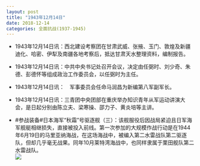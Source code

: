 ```yaml
---
layout: post
title: "1943年12月14日"
date: 2018-12-14
categories: 全面抗战(1937-1945)
---
```


<meta name="referrer" content="no-referrer" />

- 1943年12月14日讯：西北建设考察团在甘肃武威、张掖、玉门、敦煌及新疆迪化、哈密、伊犁及南疆各地考察后，抵达甘肃天水整理资料，编制报告。 

- 1943年12月14日讯：中共中央书记处召开会议，决定由任弼时、刘少奇、朱德、彭德怀等组成政治工作委员会，以任弼时为主任。 

- 1943年12月14日讯：　军事委员会任命马润昌为新编第八军副军长。 

- 1943年12月14日讯：三青团中央团部在重庆举办知识青年从军运动讲演大会，是日起分别由陈立夫、梁寒操、邵力子、黄炎培等主讲。 

- #参战装备#日本海军“秋霜”号驱逐舰（三）：该舰服役后因战局紧迫且日军海军舰艇相继损失，直接被投入前线。第一次参加的大规模作战行动是在1944年6月19日的马里亚纳海战，在这场海战中，被编入第二水雷战队第二驱逐队，但却几乎毫无战果。同年10月莱特湾海战中，也同样隶属于栗田舰队第二水雷战队。 <br/><img src="https://wx3.sinaimg.cn/large/aca367d8ly1fy61m7xm0oj20dw061djg.jpg" />


